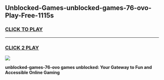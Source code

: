 
## Unblocked-Games-unblocked-games-76-ovo-Play-Free-1115s
<h3>
<a href="https://premium76.site?title=unblocked-games-76-ovo&ref=18A1">CLICK TO PLAY</a></h3>
<hr>

<h3>
<a href="https://premium76.site?title=unblocked-games-76-ovo&ref=18A1">CLICK 2 PLAY</a>
  
</h3>

<a href="https://premium76.site?title=unblocked-games-76-ovo&ref=18A1"><img src="https://clearcache.store/games.png"></a>


**unblocked-games-76-ovo games unblocked: Your Gateway to Fun and Accessible Online Gaming**
